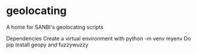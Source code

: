# geolocating
A home for SANBI's geolocating scripts

Dependencies
Create a virtual environment with python -m venv myenv
Do pip install geopy and fuzzywuzzy